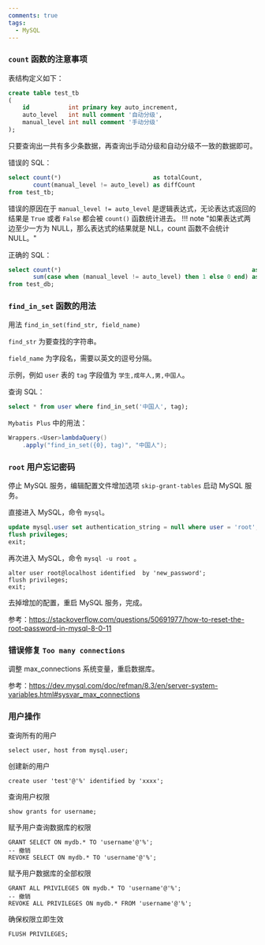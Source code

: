 ```yaml
---
comments: true
tags:
  - MySQL
---
```

### `count` 函数的注意事项

表结构定义如下：
```sql
create table test_tb
(
    id           int primary key auto_increment,
    auto_level   int null comment '自动分级',
    manual_level int null comment '手动分级'
);
```

只要查询出一共有多少条数据，再查询出手动分级和自动分级不一致的数据即可。  

错误的 SQL：
```sql
select count(*)                          as totalCount,
       count(manual_level != auto_level) as diffCount
from test_tb;
```

错误的原因在于 `manual_level != auto_level` 是逻辑表达式，无论表达式返回的结果是 `True` 或者 `False` 都会被 `count()` 函数统计进去。
!!! note "如果表达式两边至少一方为 NULL，那么表达式的结果就是 NLL，count 函数不会统计 NULL。"

正确的 SQL：
```sql
select count(*)                                                      as totalCount,
       sum(case when (manual_level != auto_level) then 1 else 0 end) as diffCount
from test_db;
```

### `find_in_set` 函数的用法

用法 `find_in_set(find_str, field_name)`

`find_str` 为要查找的字符串。

`field_name` 为字段名，需要以英文的逗号分隔。

示例，例如 `user` 表的 `tag` 字段值为 `学生,成年人,男,中国人`。

查询 SQL：
```sql
select * from user where find_in_set('中国人', tag);
```

`Mybatis Plus` 中的用法：
```java
Wrappers.<User>lambdaQuery()
	.apply("find_in_set({0}, tag)", "中国人");
```

### `root` 用户忘记密码

停止 MySQL 服务，编辑配置文件增加选项 `skip-grant-tables` 启动 MySQL 服务。 

直接进入 MySQL，命令 `mysql`。
```sql
update mysql.user set authentication_string = null where user = 'root';
flush privileges;
exit;
```

再次进入 MySQL，命令  `mysql -u root `。
```
alter user root@localhost identified  by 'new_password';
flush privileges;
exit;
```

去掉增加的配置，重启 MySQL 服务，完成。

参考：https://stackoverflow.com/questions/50691977/how-to-reset-the-root-password-in-mysql-8-0-11

### 错误修复 `Too many connections`

调整 max_connections 系统变量，重启数据库。  

参考：https://dev.mysql.com/doc/refman/8.3/en/server-system-variables.html#sysvar_max_connections

### 用户操作
查询所有的用户
```
select user, host from mysql.user;
```

创建新的用户
```
create user 'test'@'%' identified by 'xxxx';
```

查询用户权限
```
show grants for username;
```

赋予用户查询数据库的权限
```
GRANT SELECT ON mydb.* TO 'username'@'%';
-- 撤销
REVOKE SELECT ON mydb.* TO 'username'@'%';
```

赋予用户数据库的全部权限
```
GRANT ALL PRIVILEGES ON mydb.* TO 'username'@'%';
-- 撤销
REVOKE ALL PRIVILEGES ON mydb.* FROM 'username'@'%';
```

确保权限立即生效
```
FLUSH PRIVILEGES;
```